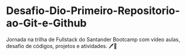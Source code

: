 # Desafio-Dio-Primeiro-Repositorio-ao-Git-e-Github
Jornada na trilha de Fullstack do Santander Bootcamp com vídeo aulas, desafio de códigos, projetos e atividades. :pen::pencil:



